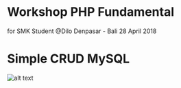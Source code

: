 # Workshop PHP Fundamental

for SMK Student
@Dilo Denpasar - Bali
28 April 2018

# Simple CRUD MySQL

![alt text](https://raw.githubusercontent.com/teofiluscandra/workshop-php/master/screenshot/ss_workshop-php.png)
